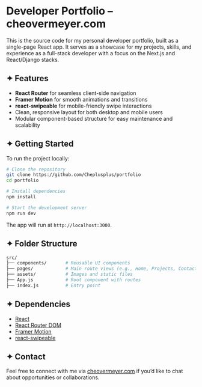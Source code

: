 # Developer Portfolio – cheovermeyer.com

This is the source code for my personal developer portfolio, built as a single-page React app. It serves as a showcase for my projects, skills, and experience as a full-stack developer with a focus on the Next.js and React/Django stacks.

## ✦ Features

- **React Router** for seamless client-side navigation
- **Framer Motion** for smooth animations and transitions
- **react-swipeable** for mobile-friendly swipe interactions
- Clean, responsive layout for both desktop and mobile users
- Modular component-based structure for easy maintenance and scalability

## ✦ Getting Started

To run the project locally:

```bash
# Clone the repository
git clone https://github.com/Cheplusplus/portfolio
cd portfolio

# Install dependencies
npm install

# Start the development server
npm run dev
```

The app will run at `http://localhost:3000`.

## ✦ Folder Structure

```bash
src/
├── components/       # Reusable UI components
├── pages/            # Main route views (e.g., Home, Projects, Contact)
├── assets/           # Images and static files
├── App.js            # Root component with routes
├── index.js          # Entry point
```

## ✦ Dependencies

- [React](https://reactjs.org/)
- [React Router DOM](https://reactrouter.com/)
- [Framer Motion](https://www.framer.com/motion/)
- [react-swipeable](https://www.npmjs.com/package/react-swipeable)

## ✦ Contact

Feel free to connect with me via [cheovermeyer.com](https://cheovermeyer.com) if you’d like to chat about opportunities or collaborations.
